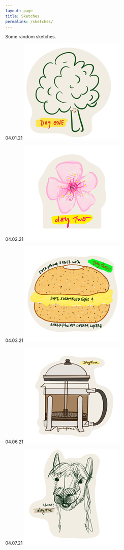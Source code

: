 ```yaml
---
layout: page
title: Sketches
permalink: /sketches/
---
```

Some random sketches.

04.01.21
<img src="/img/broccoli.png" alt="broccoli" class="inline" width="300" height="300"/>

04.02.21
<img src="/img/sakura.png" alt="sakura" class="inline" width="300" height="300"/>

04.03.21
<img src="/img/Bagel.png" alt="bagel" class="inline" width="300" height="300"/>

04.06.21
<img src="/img/FrenchPress.png" alt="bagel" class="inline" width="300" height="300"/>

04.07.21
<img src="/img/Llama.png" alt="bagel" class="inline" width="300" height="300"/>
